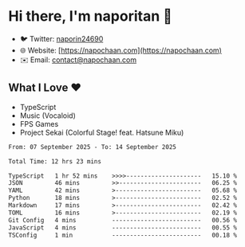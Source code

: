 # Hi there, I'm naporitan 👋

- 🐦 Twitter: [naporin24690](https://twitter.com/naporin24690)
- 🌐 Website: [https://napochaan.com](https://napochaan.com)
- ✉️ Email: [contact@napochaan.com](mailto:contact@napochaan.com)

## What I Love ❤️
- TypeScript
- Music (Vocaloid)
- FPS Games
- Project Sekai (Colorful Stage! feat. Hatsune Miku)

<!--START_SECTION:waka-->

```txt
From: 07 September 2025 - To: 14 September 2025

Total Time: 12 hrs 23 mins

TypeScript   1 hr 52 mins    >>>>---------------------   15.10 %
JSON         46 mins         >>-----------------------   06.25 %
YAML         42 mins         >------------------------   05.68 %
Python       18 mins         >------------------------   02.52 %
Markdown     17 mins         >------------------------   02.42 %
TOML         16 mins         >------------------------   02.19 %
Git Config   4 mins          -------------------------   00.56 %
JavaScript   4 mins          -------------------------   00.55 %
TSConfig     1 min           -------------------------   00.18 %
```

<!--END_SECTION:waka-->


